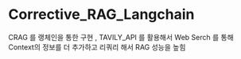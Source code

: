 # Corrective_RAG_Langchain
CRAG 를 랭체인을 통한 구현 , TAVILY_API 를 활용해서 Web Serch 를 통해 Context의 정보를 더 추가하고 리쿼리 해서 RAG 성능을 높힘
